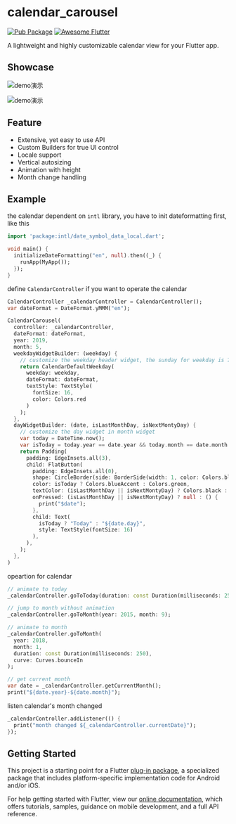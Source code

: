 # calendar_carousel

[![Pub Package](https://img.shields.io/pub/v/calendar_carousel.svg?style=flat-square)](https://pub.dartlang.org/packages/calendar_carousel)
[![Awesome Flutter](https://img.shields.io/badge/Awesome-Flutter-52bdeb.svg?longCache=true&style=flat-square)](https://github.com/zhengbomo/calendarcarousel)

A lightweight and highly customizable calendar view for your Flutter app.

## Showcase

![demo演示](https://github.com/zhengbomo/calendarcarousel/blob/master/images/demo.gif?raw=true)

![demo演示](https://github.com/zhengbomo/calendarcarousel/blob/master/images/demo.jpg?raw=true)

## Feature

* Extensive, yet easy to use API
* Custom Builders for true UI control
* Locale support
* Vertical autosizing
* Animation with height
* Month change handling

## Example

the calendar dependent on `intl` library, you have to init dateformatting first, like this

```dart
import 'package:intl/date_symbol_data_local.dart';

void main() {
  initializeDateFormatting("en", null).then((_) {
    runApp(MyApp());
  });
}
```

define `CalendarController` if you want to operate the calendar

```dart
CalendarController _calendarController = CalendarController();
var dateFormat = DateFormat.yMMM("en");

CalendarCarousel(
  controller: _calendarController,
  dateFormat: dateFormat,
  year: 2019,
  month: 5,
  weekdayWidgetBuilder: (weekday) {
    // customize the weekday header widget, the sunday for weekday is 7
    return CalendarDefaultWeekday(
      weekday: weekday,
      dateFormat: dateFormat,
      textStyle: TextStyle(
        fontSize: 16,
        color: Colors.red
      )
    );
  },
  dayWidgetBuilder: (date, isLastMonthDay, isNextMontyDay) {
    // customize the day widget in month widget
    var today = DateTime.now();
    var isToday = today.year == date.year && today.month == date.month && today.day == date.day;
    return Padding(
      padding: EdgeInsets.all(3),
      child: FlatButton(
        padding: EdgeInsets.all(0),
        shape: CircleBorder(side: BorderSide(width: 1, color: Colors.black12)),
        color: isToday ? Colors.blueAccent : Colors.green,
        textColor: (isLastMonthDay || isNextMontyDay) ? Colors.black : Colors.white,
        onPressed: (isLastMonthDay || isNextMontyDay) ? null : () {
          print("$date");
        },
        child: Text(
          isToday ? "Today" : "${date.day}",
          style: TextStyle(fontSize: 16)
        ),
      ),
    );
  },
)
```

opeartion for calendar

```dart
// animate to today
_calendarController.goToToday(duration: const Duration(milliseconds: 250));

// jump to month without animation
_calendarController.goToMonth(year: 2015, month: 9);

// animate to month
_calendarController.goToMonth(
  year: 2018,
  month: 1,
  duration: const Duration(milliseconds: 250),
  curve: Curves.bounceIn
);

// get current month
var date = _calendarController.getCurrentMonth();
print("${date.year}-${date.month}");
```

listen calendar's month changed

```dart
_calendarController.addListener(() {
  print("month changed ${_calendarController.currentDate}");
});
```

## Getting Started

This project is a starting point for a Flutter
[plug-in package](https://flutter.io/developing-packages/),
a specialized package that includes platform-specific implementation code for
Android and/or iOS.

For help getting started with Flutter, view our
[online documentation](https://flutter.io/docs), which offers tutorials, 
samples, guidance on mobile development, and a full API reference.
